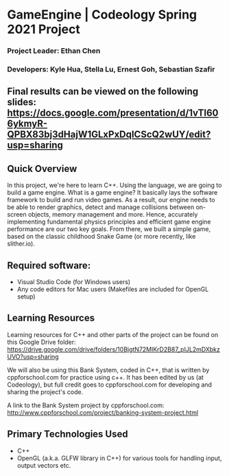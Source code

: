 # GameEngine | Codeology Spring 2021 Project
### Project Leader: Ethan Chen
### Developers: Kyle Hua, Stella Lu, Ernest Goh, Sebastian Szafir

## Final results can be viewed on the following slides: https://docs.google.com/presentation/d/1vTI606ykmyR-QPBX83bj3dHajW1GLxPxDqICScQ2wUY/edit?usp=sharing

## Quick Overview 
In this project, we're here to learn C++. Using the language, we are going to build a game engine. What is a game engine? It basically lays the software framework to build and run video games. As a result, our engine needs to be able to render graphics, detect and manage collisions between on-screen objects, memory management and more. Hence, accurately implementing fundamental physics principles and efficient game engine performance are our two key goals. From there, we built a simple game, based on the classic childhood Snake Game (or more recently, like slither.io). 

## Required software: 
- Visual Studio Code (for Windows users)
- Any code editors for Mac users (Makefiles are included for OpenGL setup) 

## Learning Resources
Learning resources for C++ and other parts of the project can be found on this Google Drive folder: https://drive.google.com/drive/folders/10BjgtN72MlKrD2B87_pIJL2mDXbkzUVO?usp=sharing

We will also be using this Bank System, coded in C++, that is written by cppforschool.com for practice using c++. It has been edited by us (at Codeology), but full credit goes to cppforschool.com for developing and sharing the project's code. 

A link to the Bank System project by cppforschool.com: http://www.cppforschool.com/project/banking-system-project.html

## Primary Technologies Used
- C++
- OpenGL (a.k.a. GLFW library in C++) for various tools for handling input, output vectors etc.

